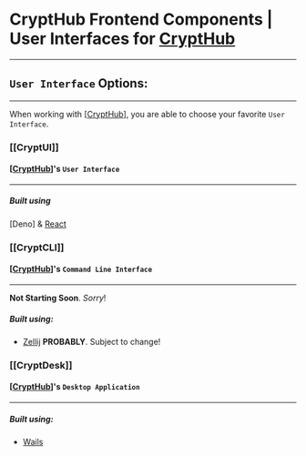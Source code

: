 # CryptHub Frontend Components | User Interfaces for [CryptHub](https://github.com/CryptCloudCC/CryptHub)
---

## `User Interface` Options:
---
When working with [[CryptHub]], you are able to choose your favorite `User Interface`.

### [[CryptUI]] 
#### [[CryptHub]]'s `User Interface` 
---
##### Built using 
[Deno] & [React](https://react.dev)


### [[CryptCLI]] 
#### [[CryptHub]]'s `Command Line Interface` 
--- 
**Not Starting Soon**. *Sorry*!
##### Built using:
- [Zellij](https://github.com/zellij-org/zellij) **PROBABLY**. Subject to change!


### [[CryptDesk]] 
#### [[CryptHub]]'s `Desktop Application` 
---
##### Built using:
- [Wails](https://wails.io)


[//begin]: # "Autogenerated link references for markdown compatibility"
[CryptHub]: <../../../../../docs/Projects/CryptHub Platform/CryptHub.md> "CryptHub | Offensive Cyber Platform"
[//end]: # "Autogenerated link references"
